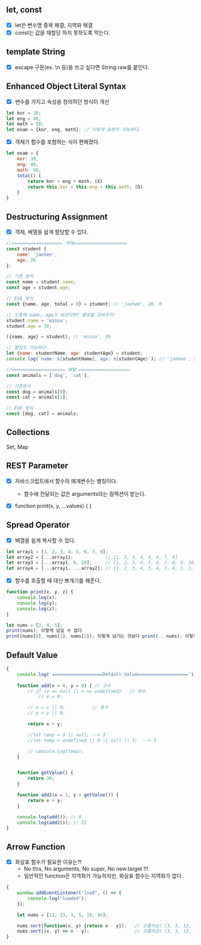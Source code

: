 ## let, const
- [x] let은 변수명 중복 해결, 지역화 해결
- [x] const는 값을 재할당 하지 못하도록 막는다.

## template String
- [x] escape 구문(ex. \n 등)을 쓰고 싶다면 String.raw를 붙인다.

## Enhanced Object Literal Syntax
- [x] 변수를 가지고 속성을 정의하던 방식이 개선
```javascript
let kor = 30;
let eng = 40;
let math = 50;
let exam = {kor, eng, math}; // 이렇게 표현이 가능하다.
```
- [x] 객체가 함수를 포함하는 식이 편해졌다.
```javascript
let exam = {
    kor: 30,
    eng: 40,
    math: 50,
    total() {
        return kor + eng + math; (X)
        return this.kor + this.eng + this.math; (O)
    }
}
```

## Destructuring Assignment
- [x] 객체, 배열을 쉽게 할당할 수 있다.
```javascript
//=================== 객체====================
const student {
    name: 'jaehee',
    age: 26
};

// 기존 방식
const name = student.name;
const age = student.age;

// ES6 방식
const {name, age, total = 0} = student; // 'jaehee', 26, 0

// 도중에 name, age가 바뀐다면? 괄호를 감싸주자!
student.name = 'minsu';
student.age = 30;

({name, age} = student); // 'minsu', 30

// 별칭도 가능하다.
let {name: studentName, age: studentAge} = student;
console.log(`name: ${studentName}, age: ${studentAge}`); // 'jaehee', 26

//==================== 배열 ===================
const animals = ['dog', 'cat'];

// 기존방식
const dog = animals[0];
const cat = animals[1];

// ES6 방식
const [dog, cat] = animals;
```

## Collections
Set, Map


## REST Parameter
- [x] 자바스크립트에서 함수의 매개변수는 별칭이다.
  - 함수에 전달되는 값은 arguments라는 컬렉션이 받는다.
- [x] function print(x, y, ...values) { }


## Spread Operator
- [x] 배열을 쉽게 복사할 수 있다.
```javascript
let array1 = [1, 2, 3, 4, 5, 6, 7, 8];
let array2 = [...array1];            // [1, 2, 3, 4, 5, 6, 7, 8]
let array3 = [...array1, 9, 10];     // [1, 2, 3, 4, 5, 6, 7, 8, 9, 10]
let array4 = [...array1, ...array2]; // [1, 2, 3, 4, 5, 6, 7, 8, 1, 2, 3, 4, 5, 6, 7, 8];
```
- [x] 함수를 호출할 때 대신 뽀개기를 해준다.
```javascript
function print(x, y, z) {
    console.log(x);
    console.log(y);
    console.log(z);
}

let nums = [2, 4, 5];
print(nums); 이렇게 넘길 수 없다.
print(nums[0], nums[1], nums[2]); 이렇게 넘기는 것보다 print(...nums); 이렇게 넘길 수 있다.
```

## Default Value
```javascript
{
    console.log('===================Default Value===================');
    
    function add(x = 0, y = 0) { // 고수
        // if (x == null || x == undefined)   // 하수
            // x = 0;

        // x = x || 0;          // 중수
        // y = y || 0;

        return x + y;

        //let temp = 3 || null; --> 3
        //let temp = undefined || 0 || null || 3;  --> 3

        // console.log(temp);
    }


    function getValue() {
        return 20;
    }

    function add2(x = 1, y = getValue()) {
        return x + y;
    }

    console.log(add()); // 0
    console.log(add2()); // 21
}
```


## Arrow Function
- [x] 화살표 함수가 필요한 이유는?!
  - No this, No arguments, No super, No new.target !!!
  - 일반적인 function은 지역화가 가능하지만, 화살표 함수는 지역화가 없다.
  
```javascript
{
    window.addEventListener("load", () => {
        console.log("loaded");
    });

    let nums = [13, 23, 3, 5, 19, 45];

    nums.sort(function(x, y) {return x - y});   // 오름차순( [3, 5, 13, 19, 23, 45] )
    nums.sort((x, y) => x - y);                 // 오름차순( [3, 5, 13, 19, 23, 45] )
}
```


